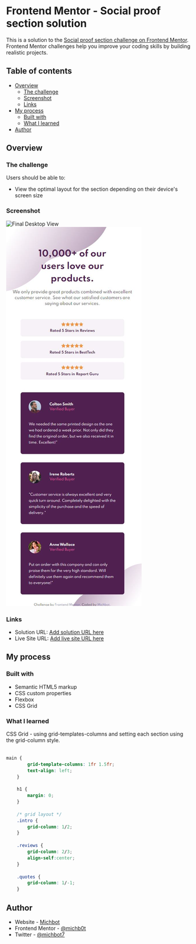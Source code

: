 # Frontend Mentor - Social proof section solution

This is a solution to the [Social proof section challenge on Frontend Mentor](https://www.frontendmentor.io/challenges/social-proof-section-6e0qTv_bA). Frontend Mentor challenges help you improve your coding skills by building realistic projects. 

## Table of contents

- [Overview](#overview)
  - [The challenge](#the-challenge)
  - [Screenshot](#screenshot)
  - [Links](#links)
- [My process](#my-process)
  - [Built with](#built-with)
  - [What I learned](#what-i-learned)
- [Author](#author)


## Overview

### The challenge

Users should be able to:

- View the optimal layout for the section depending on their device's screen size

### Screenshot

![Final Desktop View](/final/desktop-view.JPG.jpg)
![Final Mobile View](/final/mobile-view.JPG)

### Links

- Solution URL: [Add solution URL here](https://your-solution-url.com)
- Live Site URL: [Add live site URL here](https://your-live-site-url.com)

## My process

### Built with

- Semantic HTML5 markup
- CSS custom properties
- Flexbox
- CSS Grid

### What I learned

CSS Grid - using grid-templates-columns and setting each section using the grid-column style. 


```css

main {
        grid-template-columns: 1fr 1.5fr;
        text-align: left;
    }

    h1 {
        margin: 0;
    }

    /* grid layout */
    .intro {
        grid-column: 1/2;
    }

    .reviews {
        grid-column: 2/3;
        align-self:center;
    }

    .quotes {
        grid-column: 1/-1;
    }

```

## Author

- Website - [Michbot](https://github.com/michb0t)
- Frontend Mentor - [@michb0t](https://www.frontendmentor.io/profile/michb0t)
- Twitter - [@michbot7](https://twitter.com/michbot7)

